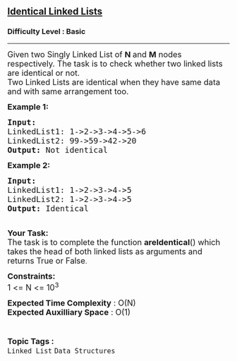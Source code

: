 <h2><a href="https://www.geeksforgeeks.org/problems/identical-linked-lists/1?page=1&category=Linked%20List&status=unsolved&sortBy=submissions">Identical Linked Lists</a></h2><h3>Difficulty Level : Basic</h3><hr><div class="problems_problem_content__Xm_eO"><p><span style="font-size:18px">Given two&nbsp;Singly Linked List of&nbsp;<strong>N </strong>and <strong>M</strong> nodes respectively. The task is to check whether two linked lists are identical or not.&nbsp;<br>
Two Linked Lists are identical when they have same data and with same arrangement too.</span></p>

<p><span style="font-size:18px"><strong>Example 1:</strong></span></p>

<pre><span style="font-size:18px"><strong>Input:
</strong>LinkedList1: 1-&gt;2-&gt;3-&gt;4-&gt;5-&gt;6
LinkedList2: 99-&gt;59-&gt;42-&gt;20
<strong>Output: </strong>Not identical<strong> </strong></span></pre>

<p><span style="font-size:18px"><strong>Example 2:</strong></span></p>

<pre><span style="font-size:18px"><strong>Input:
</strong>LinkedList1: 1-&gt;2-&gt;3-&gt;4-&gt;5
LinkedList2: 1-&gt;2-&gt;3-&gt;4-&gt;5
<strong>Output: </strong>Identical<strong>
 </strong></span>
</pre>

<p><span style="font-size:18px"><strong>Your Task:</strong><br>
The task is to complete the function <strong>areIdentical</strong>() which takes the head of both linked lists as arguments and returns True or False</span>.</p>

<p><span style="font-size:18px"><strong>Constraints:</strong><br>
1 &lt;= N &lt;= 10<sup>3</sup></span></p>

<p><span style="font-size:18px"><strong>Expected Time Complexity</strong> : O(N)<br>
<strong>Expected Auxilliary Space</strong> : O(1)</span></p>
</div><br><p><span style=font-size:18px><strong>Topic Tags : </strong><br><code>Linked List</code>&nbsp;<code>Data Structures</code>&nbsp;